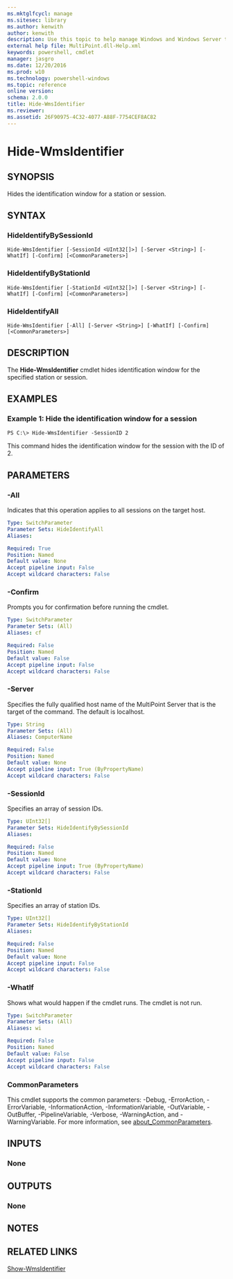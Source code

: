 ```yaml
---
ms.mktglfcycl: manage
ms.sitesec: library
ms.author: kenwith
author: kenwith
description: Use this topic to help manage Windows and Windows Server technologies with Windows PowerShell.
external help file: MultiPoint.dll-Help.xml
keywords: powershell, cmdlet
manager: jasgro
ms.date: 12/20/2016
ms.prod: w10
ms.technology: powershell-windows
ms.topic: reference
online version: 
schema: 2.0.0
title: Hide-WmsIdentifier
ms.reviewer:
ms.assetid: 26F90975-4C32-4077-A88F-7754CEF8AC82
---
```


# Hide-WmsIdentifier

## SYNOPSIS
Hides the identification window for a station or session.

## SYNTAX

### HideIdentifyBySessionId
```
Hide-WmsIdentifier [-SessionId <UInt32[]>] [-Server <String>] [-WhatIf] [-Confirm] [<CommonParameters>]
```

### HideIdentifyByStationId
```
Hide-WmsIdentifier [-StationId <UInt32[]>] [-Server <String>] [-WhatIf] [-Confirm] [<CommonParameters>]
```

### HideIdentifyAll
```
Hide-WmsIdentifier [-All] [-Server <String>] [-WhatIf] [-Confirm] [<CommonParameters>]
```

## DESCRIPTION
The **Hide-WmsIdentifier** cmdlet hides identification window for the specified station or session.

## EXAMPLES

### Example 1: Hide the identification window for a session
```
PS C:\> Hide-WmsIdentifier -SessionID 2
```

This command hides the identification window for the session with the ID of 2.

## PARAMETERS

### -All
Indicates that this operation applies to all sessions on the target host.

```yaml
Type: SwitchParameter
Parameter Sets: HideIdentifyAll
Aliases: 

Required: True
Position: Named
Default value: None
Accept pipeline input: False
Accept wildcard characters: False
```

### -Confirm
Prompts you for confirmation before running the cmdlet.

```yaml
Type: SwitchParameter
Parameter Sets: (All)
Aliases: cf

Required: False
Position: Named
Default value: False
Accept pipeline input: False
Accept wildcard characters: False
```

### -Server
Specifies the fully qualified host name of the MultiPoint Server that is the target of the command.
The default is localhost.

```yaml
Type: String
Parameter Sets: (All)
Aliases: ComputerName

Required: False
Position: Named
Default value: None
Accept pipeline input: True (ByPropertyName)
Accept wildcard characters: False
```

### -SessionId
Specifies an array of session IDs.

```yaml
Type: UInt32[]
Parameter Sets: HideIdentifyBySessionId
Aliases: 

Required: False
Position: Named
Default value: None
Accept pipeline input: True (ByPropertyName)
Accept wildcard characters: False
```

### -StationId
Specifies an array of station IDs.

```yaml
Type: UInt32[]
Parameter Sets: HideIdentifyByStationId
Aliases: 

Required: False
Position: Named
Default value: None
Accept pipeline input: False
Accept wildcard characters: False
```

### -WhatIf
Shows what would happen if the cmdlet runs.
The cmdlet is not run.

```yaml
Type: SwitchParameter
Parameter Sets: (All)
Aliases: wi

Required: False
Position: Named
Default value: False
Accept pipeline input: False
Accept wildcard characters: False
```

### CommonParameters
This cmdlet supports the common parameters: -Debug, -ErrorAction, -ErrorVariable, -InformationAction, -InformationVariable, -OutVariable, -OutBuffer, -PipelineVariable, -Verbose, -WarningAction, and -WarningVariable. For more information, see [about_CommonParameters](http://go.microsoft.com/fwlink/?LinkID=113216).

## INPUTS

### None

## OUTPUTS

### None

## NOTES

## RELATED LINKS

[Show-WmsIdentifier](./Show-WmsIdentifier.md)
